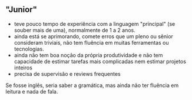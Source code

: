 ## "Junior"

* teve pouco tempo de experiência com a linguagem "principal" (se souber mais de uma), normalmente de 1 a 2 anos.
* ainda está se aprimorando, comete erros que um pleno ou sênior consideram triviais, não tem fluência em muitas ferramentas ou tecnologias.
* ainda não tem boa noção da própria produtividade e não tem capacidade de estimar tarefas mais complicadas nem estimar projetos inteiros
* precisa de supervisão e reviews frequentes

Se fosse inglês, seria saber a gramática, mas ainda não ter fluência em leitura e nada de fala.
